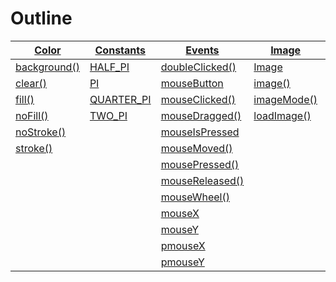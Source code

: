 # Outline

| [Color](color.md)                   | [Constants](constants.md)             | [Events](events.md)                        |  [Image](image.md)                | [IO](io.md)              | [Math](math.md)                    | [Shape](shape.md)                     | [Structure](structure.md)                   | [Transform](transform.md)                 |
| ----------------------------------- | ------------------------------------- | ------------------------------------------ | --------------------------------- | ------------------------ | ---------------------------------- | ------------------------------------- | ------------------------------------------- | ----------------------------------------- |
| [background()](color.md#background) | [HALF_PI](constants.md#HALF_PI)       | [doubleClicked()](events.md#doubleClicked) | [Image](image.md#Image)           | [millis()](io.md#millis) | [random()](math.md#random)         | [ellipse()](shape.md#ellipse)         | [destroy()](structure.md#destroy)           | [applyMatrix()](transform.md#applyMatrix) |
| [clear()](color.md#clear)           | [PI](constants.md#PI)                 | [mouseButton](events.md#mouseButton)       | [image()](image.md#image)         |                          | [randomSeed()](math.md#randomSeed) | [ellipseMode()](shape.md#ellipseMode) | [draw()](structure.md#draw)                 | [resetMatrix()](transform.md#resetMatrix) |
| [fill()](color.md#fill)             | [QUARTER_PI](constants.md#QUARTER_PI) | [mouseClicked()](events.md#mouseClicked)   | [imageMode()](image.md#imageMode) |                          |                                    | [line()](shape.md#line)               | [loop()](structure.md#loop)                 | [rotate()](transform.md#rotate)           |
| [noFill()](color.md#noFill)         | [TWO_PI](constants.md#TWO_PI)         | [mouseDragged()](events.md#mouseDragged)   | [loadImage()](image.md#loadImage) |                          |                                    | [point()](shape.md#point)             | [noLoop()](structure.md#noLoop)             | [scale()](transform.md#scale)             |
| [noStroke()](color.md#noStroke)     |                                       | [mouseIsPressed](events.md#mouseIsPressed) |                                   |                          |                                    | [rect()](shape.md#rect)               | [push()](structure.md#push)                 | [translate()](transform.md#translate)     |
| [stroke()](color.md#stroke)         |                                       | [mouseMoved()](events.md#mouseMoved)       |                                   |                          |                                    | [rectMode()](shape.md#rectMode)       | [pop()](structure.md#pop)                   |                                           |
|                                     |                                       | [mousePressed()](events.md#mousePressed)   |                                   |                          |                                    | [triangle()](shape.md#triangle)       | [redraw()](structure.md#redraw)             |                                           |
|                                     |                                       | [mouseReleased()](events.md#mouseReleased) |                                   |                          |                                    |                                       | [setup()](structure.md#setup)               |                                           |
|                                     |                                       | [mouseWheel()](events.md#mouseWheel)       |                                   |                          |                                    |                                       | [strokeWeight()](structure.md#strokeWeight) |                                           |
|                                     |                                       | [mouseX](events.md#mouseX)                 |                                   |                          |                                    |                                       |                                             |                                           |
|                                     |                                       | [mouseY](events.md#mouseY)                 |                                   |                          |                                    |                                       |                                             |                                           |
|                                     |                                       | [pmouseX](events.md#pmouseX)               |                                   |                          |                                    |                                       |                                             |                                           |
|                                     |                                       | [pmouseY](events.md#pmouseY)               |                                   |                          |                                    |                                       |                                             |                                           |
